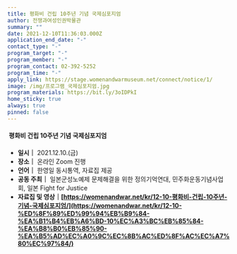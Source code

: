 ```yaml
---
title: 평화비 건립 10주년 기념 국제심포지엄
author: 전쟁과여성인권박물관
summary: ""
date: 2021-12-10T11:36:03.000Z
application_end_date: "-"
contact_type: "-"
program_target: "-"
program_member: "-"
program_contact: 02-392-5252
program_time: "-"
apply_link: https://stage.womenandwarmuseum.net/connect/notice/1/
image: /img/프로그램_국제심포지엄.jpg
program_materials: https://bit.ly/3oIDPkI
home_sticky: true
always: true
pinned: false
---
```

####  평화비 건립 10주년 기념 국제심포지엄

* **일시｜** 2021.12.10.(금)
* **장소｜** 온라인 Zoom 진행
* **언어｜** 한영일 동시통역, 자료집 제공
* **공동 주최｜** 일본군성노예제 문제해결을 위한 정의기억연대, 민주화운동기념사업회, 일본 Fight for Justice
* **자료집 및 영상｜[https://womenandwar.net/kr/12-10-평화비-건립-10주년-기념-국제심포지엄/](https://womenandwar.net/kr/12-10-%ED%8F%89%ED%99%94%EB%B9%84-%EA%B1%B4%EB%A6%BD-10%EC%A3%BC%EB%85%84-%EA%B8%B0%EB%85%90-%EA%B5%AD%EC%A0%9C%EC%8B%AC%ED%8F%AC%EC%A7%80%EC%97%84/)**